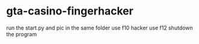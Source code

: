 # gta-casino-fingerhacker
run the start.py and pic in the same folder
use f10 hacker 
use f12 shutdown the program
